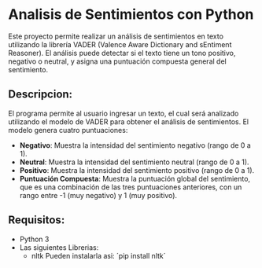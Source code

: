 # Analisis de Sentimientos con Python
Este proyecto permite realizar un análisis de sentimientos en texto utilizando la librería VADER (Valence Aware Dictionary and sEntiment Reasoner). 
El análisis puede detectar si el texto tiene un tono positivo, negativo o neutral, y asigna una puntuación compuesta general del sentimiento.

## Descripcion:
El programa permite al usuario ingresar un texto, el cual será analizado utilizando el modelo de VADER para obtener el análisis de sentimientos. El modelo genera cuatro puntuaciones:

* **Negativo**: Muestra la intensidad del sentimiento negativo (rango de 0 a 1).
* **Neutral**: Muestra la intensidad del sentimiento neutral (rango de 0 a 1).
* **Positivo**: Muestra la intensidad del sentimiento positivo (rango de 0 a 1).
* **Puntuación Compuesta**: Muestra la puntuación global del sentimiento, que es una combinación de las tres puntuaciones anteriores, con un rango entre -1 (muy negativo) y 1 (muy positivo).

## Requisitos:
* Python 3
* Las siguientes Librerias:
    * nltk
Pueden instalarla asi:
´pip install nltk´
